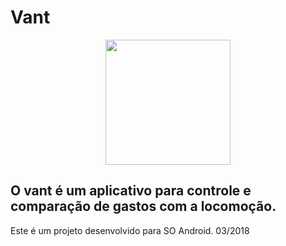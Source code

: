 # <h1>Vant</h1>

<p align="center">
  <img src="https://github.com/gustavomac89/maisvant/blob/master/app/src/main/res/drawable/vant_logo.png" width="200"/>
</p>

<h2>O vant é um aplicativo para controle e comparação de gastos com a locomoção.</h2>
Este é um projeto desenvolvido para SO Android.   03/2018 

